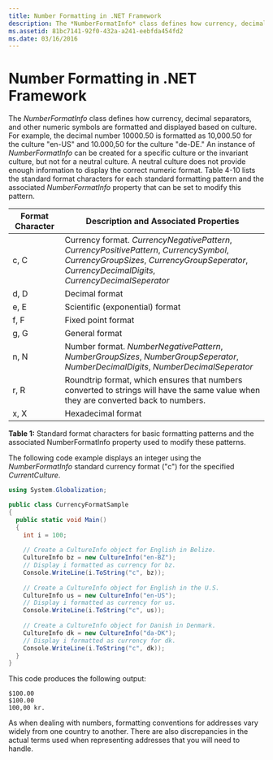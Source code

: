 ```yaml
---
title: Number Formatting in .NET Framework
description: The *NumberFormatInfo* class defines how currency, decimal separators, and other numeric symbols are formatted and displayed based on culture.
ms.assetid: 81bc7141-92f0-432a-a241-eebfda454fd2
ms.date: 03/16/2016
---
```



# Number Formatting in .NET Framework

The *NumberFormatInfo* class defines how currency, decimal separators, and other numeric symbols are formatted and displayed based on culture. For example, the decimal number 10000.50 is formatted as 10,000.50 for the culture "en-US" and 10.000,50 for the culture "de-DE." An instance of *NumberFormatInfo* can be created for a specific culture or the invariant culture, but not for a neutral culture. A neutral culture does not provide enough information to display the correct numeric format. Table 4-10 lists the standard format characters for each standard formatting pattern and the associated *NumberFormatInfo* property that can be set to modify this pattern.

|Format Character|Description and Associated Properties|
|---|---|
|c, C|Currency format. *CurrencyNegativePattern*, *CurrencyPositivePattern*, *CurrencySymbol*, *CurrencyGroupSizes*, *CurrencyGroupSeperator*, *CurrencyDecimalDigits*, *CurrencyDecimalSeperator*|
|d, D|Decimal format|
|e, E|Scientific (exponential) format|
|f, F|Fixed point format|
|g, G|General format|
|n, N|Number format. *NumberNegativePattern*, *NumberGroupSizes*, *NumberGroupSeperator*, *NumberDecimalDigits*, *NumberDecimalSeperator*|
|r, R|Roundtrip format, which ensures that numbers converted to strings will have the same value when they are converted back to numbers.|
|x, X|Hexadecimal format|

**Table 1:** Standard format characters for basic formatting patterns and the associated NumberFormatInfo property used to modify these patterns.

The following code example displays an integer using the *NumberFormatInfo* standard currency format ("c") for the specified *CurrentCulture*.

```csharp
using System.Globalization;

public class CurrencyFormatSample
{
  public static void Main()
  {
    int i = 100;
	
    // Create a CultureInfo object for English in Belize.
    CultureInfo bz = new CultureInfo("en-BZ");
    // Display i formatted as currency for bz.
    Console.WriteLine(i.ToString("c", bz));
	
    // Create a CultureInfo object for English in the U.S.
    CultureInfo us = new CultureInfo("en-US");
    // Display i formatted as currency for us.
    Console.WriteLine(i.ToString("c", us));
	
    // Create a CultureInfo object for Danish in Denmark.
    CultureInfo dk = new CultureInfo("da-DK");
    // Display i formatted as currency for dk.
    Console.WriteLine(i.ToString("c", dk));
  }
}
```

This code produces the following output:

```
$100.00
$100.00
100,00 kr.
```

As when dealing with numbers, formatting conventions for addresses vary widely from one country to another. There are also discrepancies in the actual terms used when representing addresses that you will need to handle.
